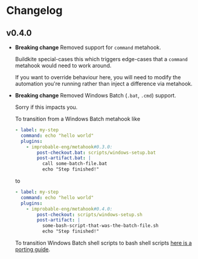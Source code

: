 # Changelog

## v0.4.0

- **Breaking change** Removed support for `command` metahook.

    Buildkite special-cases this which triggers edge-cases that a `command` metahook would need to work around.

    If you want to override behaviour here, you will need to modify the automation you're running rather than inject a difference via metahook.

- **Breaking change** Removed Windows Batch (`.bat`, `.cmd`) support.

    Sorry if this impacts you.

    To transition from a Windows Batch metahook like

    ```yaml
    - label: my-step
      command: echo "hello world"
      plugins:
        - improbable-eng/metahook#0.3.0:
            post-checkout.bat: scripts/windows-setup.bat
            post-artifact.bat: |
              call some-batch-file.bat
              echo "Step finished!"
    ```

    to

    ```yaml
    - label: my-step
      command: echo "hello world"
      plugins:
        - improbable-eng/metahook#0.4.0:
            post-checkout: scripts/windows-setup.sh
            post-artifact: |
              some-bash-script-that-was-the-batch-file.sh
              echo "Step finished!"
    ```

    To transition Windows Batch shell scripts to bash shell scripts [here is a porting guide](https://www.tldp.org/LDP/abs/html/dosbatch.html).
